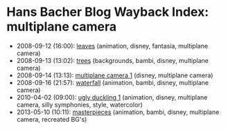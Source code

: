 # Hans Bacher Blog Wayback Index: multiplane camera

* 2008-09-12 (16:00): [leaves](https://web.archive.org/web/https://one1more2time3.wordpress.com/2008/09/12/leaves/) (animation, disney, fantasia, multiplane camera)
* 2008-09-13 (13:02): [trees](https://web.archive.org/web/https://one1more2time3.wordpress.com/2008/09/13/trees/) (backgrounds, bambi, disney, multiplane camera)
* 2008-09-14 (13:13): [multiplane camera 1](https://web.archive.org/web/https://one1more2time3.wordpress.com/2008/09/14/multiplane-camera/) (disney, multiplane camera)
* 2008-09-16 (21:57): [waterfall](https://web.archive.org/web/https://one1more2time3.wordpress.com/2008/09/16/waterfall/) (animation, bambi, disney, multiplane camera)
* 2010-04-02 (09:00): [ugly duckling 1](https://web.archive.org/web/https://one1more2time3.wordpress.com/2010/04/02/ugly-duckling-1/) (animation, disney, multiplane camera, silly symphonies, style, watercolor)
* 2013-05-10 (10:11): [masterpieces](https://web.archive.org/web/https://one1more2time3.wordpress.com/2013/05/10/masterpieces/) (animation, bambi, disney, multiplane camera, recreated BG's)